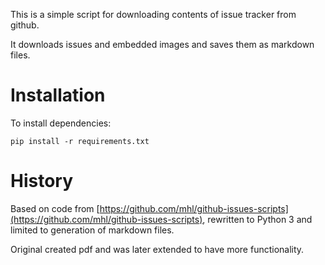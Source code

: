 This is a simple script for downloading contents of issue tracker from github.

It downloads issues and embedded images and saves them as markdown files.

# Installation

To install dependencies:

`pip install -r requirements.txt`

# History

Based on code from [https://github.com/mhl/github-issues-scripts](https://github.com/mhl/github-issues-scripts), rewritten to Python 3 and limited to generation of markdown files.

Original created pdf and was later extended to have more functionality.
